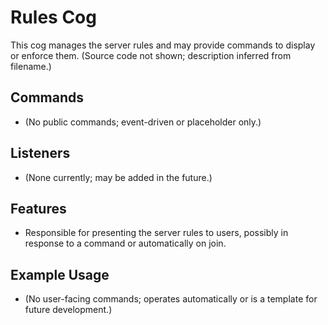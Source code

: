 # Rules Cog

This cog manages the server rules and may provide commands to display or enforce them. (Source code not shown; description inferred from filename.)

## Commands

- (No public commands; event-driven or placeholder only.)

## Listeners

- (None currently; may be added in the future.)

## Features

- Responsible for presenting the server rules to users, possibly in response to a command or automatically on join.

## Example Usage

- (No user-facing commands; operates automatically or is a template for future development.)
